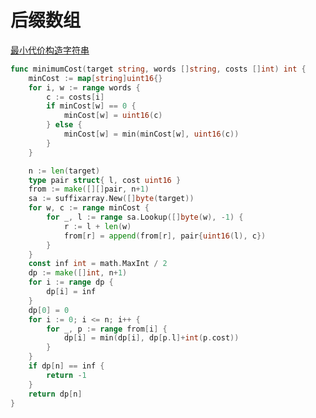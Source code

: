 # 后缀数组

[最小代价构造字符串](https://leetcode.cn/problems/construct-string-with-minimum-cost/description/)
```go showLineNumbers title='核心为golang自带的suffixarray'
func minimumCost(target string, words []string, costs []int) int {
	minCost := map[string]uint16{}
	for i, w := range words {
		c := costs[i]
		if minCost[w] == 0 {
			minCost[w] = uint16(c)
		} else {
			minCost[w] = min(minCost[w], uint16(c))
		}
	}

	n := len(target)
	type pair struct{ l, cost uint16 }
	from := make([][]pair, n+1)
	sa := suffixarray.New([]byte(target))
	for w, c := range minCost {
		for _, l := range sa.Lookup([]byte(w), -1) {
			r := l + len(w)
			from[r] = append(from[r], pair{uint16(l), c})
		}
	}
	const inf int = math.MaxInt / 2
	dp := make([]int, n+1)
	for i := range dp {
		dp[i] = inf
	}
	dp[0] = 0
	for i := 0; i <= n; i++ {
		for _, p := range from[i] {
			dp[i] = min(dp[i], dp[p.l]+int(p.cost))
		}
	}
	if dp[n] == inf {
		return -1
	}
	return dp[n]
}
```
